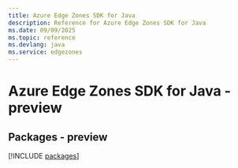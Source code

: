 ```yaml
---
title: Azure Edge Zones SDK for Java
description: Reference for Azure Edge Zones SDK for Java
ms.date: 09/09/2025
ms.topic: reference
ms.devlang: java
ms.service: edgezones
---
```

# Azure Edge Zones SDK for Java - preview
## Packages - preview
[!INCLUDE [packages](edge-zones-index.md)]